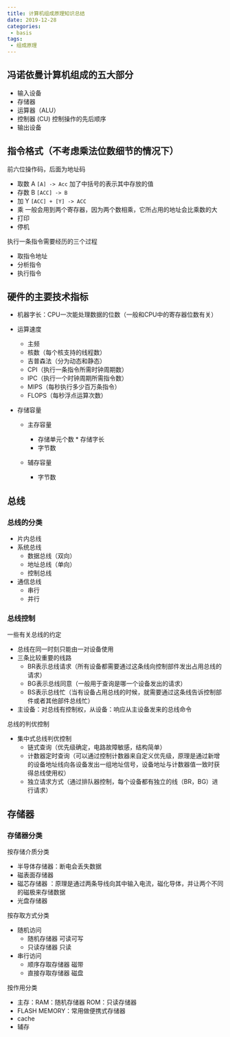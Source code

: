 ```yaml
--- 
title: 计算机组成原理知识总结
date: 2019-12-28
categories: 
 - basis
tags: 
 - 组成原理
---
```


## 冯诺依曼计算机组成的五大部分

* 输入设备
* 存储器
* 运算器（ALU）
* 控制器 (CU) 控制操作的先后顺序
* 输出设备

## 指令格式（不考虑乘法位数细节的情况下）

前六位操作码，后面为地址码

* 取数 A `[A] -> Acc` 加了中括号的表示其中存放的值
* 存数 B `[ACC] -> B`
* 加   Y `[ACC] + [Y] -> ACC`
* 乘   一般会用到两个寄存器，因为两个数相乘，它所占用的地址会比乘数的大
* 打印
* 停机

执行一条指令需要经历的三个过程
* 取指令地址
* 分析指令
* 执行指令

## 硬件的主要技术指标

* 机器字长：CPU一次能处理数据的位数（一般和CPU中的寄存器位数有关）

* 运算速度
    + 主频
    + 核数（每个核支持的线程数）
    + 吉普森法（分为动态和静态）
    + CPI（执行一条指令所需时钟周期数）
    + IPC（执行一个时钟周期所需指令数）
    + MIPS（每秒执行多少百万条指令）
    + FLOPS（每秒浮点运算次数）

* 存储容量
    + 主存容量
        - 存储单元个数 * 存储字长
        - 字节数
    
    + 辅存容量
        - 字节数

## 总线

### 总线的分类

* 片内总线
* 系统总线
    + 数据总线（双向）
    + 地址总线（单向）
    + 控制总线
* 通信总线
    + 串行
    + 并行

### 总线控制

一些有关总线的约定
* 总线在同一时刻只能由一对设备使用
* 三条比较重要的线路
    + BR表示总线请求（所有设备都需要通过这条线向控制部件发出占用总线的请求）
    + BG表示总线同意（一般用于查询是哪一个设备发出的请求）
    + BS表示总线忙（当有设备占用总线的时候，就需要通过这条线告诉控制部件或者其他部件总线忙）
* 主设备：对总线有控制权，从设备：响应从主设备发来的总线命令

总线的判优控制
* 集中式总线判优控制
    + 链式查询（优先级确定，电路故障敏感，结构简单）
    + 计数器定时查询（可以通过控制计数器来自定义优先级，原理是通过新增的设备地址线向各设备发出一组地址信号，设备地址与计数器值一致时获得总线使用权）
    + 独立请求方式（通过排队器控制，每个设备都有独立的线（BR，BG）进行请求）


## 存储器

### 存储器分类
按存储介质分类

* 半导体存储器：断电会丢失数据
* 磁表面存储器
* 磁芯存储器 ：原理是通过两条导线向其中输入电流，磁化导体，并让两个不同的磁极来存储数据
* 光盘存储器

按存取方式分类

* 随机访问
    + 随机存储器 可读可写
    + 只读存储器 只读
* 串行访问
    + 顺序存取存储器 磁带
    + 直接存取存储器 磁盘

按作用分类

* 主存：RAM：随机存储器  ROM：只读存储器
* FLASH MEMORY：常用做便携式存储器
* cache
* 辅存


